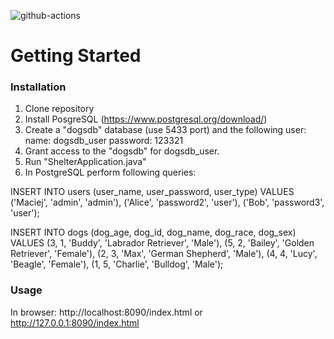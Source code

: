![github-actions](https://github.com/github/docs/actions/workflows/main.yml/badge.svg)

# Getting Started

### Installation

1. Clone repository
2. Install PosgreSQL (https://www.postgresql.org/download/)
3. Create a "dogsdb" database (use 5433 port) and the following user:
name: dogsdb_user
password: 123321
4. Grant access to the "dogsdb" for dogsdb_user.
5. Run "ShelterApplication.java"
6. In PostgreSQL perform following queries:



INSERT INTO users (user_name, user_password, user_type)
VALUES ('Maciej', 'admin', 'admin'),
('Alice', 'password2', 'user'),
('Bob', 'password3', 'user');   

INSERT INTO dogs (dog_age, dog_id, dog_name, dog_race, dog_sex) VALUES
(3, 1, 'Buddy', 'Labrador Retriever', 'Male'),
(5, 2, 'Bailey', 'Golden Retriever', 'Female'),
(2, 3, 'Max', 'German Shepherd', 'Male'),
(4, 4, 'Lucy', 'Beagle', 'Female'),
(1, 5, 'Charlie', 'Bulldog', 'Male');


### Usage

In browser: http://localhost:8090/index.html or http://127.0.0.1:8090/index.html 
